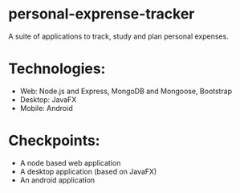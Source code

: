 # personal-exprense-tracker
A suite of applications to track, study and plan personal expenses.

# Technologies:
- Web: Node.js and Express, MongoDB and Mongoose, Bootstrap
- Desktop: JavaFX 
- Mobile: Android

# Checkpoints:
- A node based web application
- A desktop application (based on JavaFX)
- An android application
